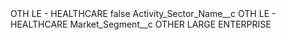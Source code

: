 <?xml version="1.0" encoding="UTF-8"?>
<CustomMetadata xmlns="http://soap.sforce.com/2006/04/metadata" xmlns:xsi="http://www.w3.org/2001/XMLSchema-instance" xmlns:xsd="http://www.w3.org/2001/XMLSchema">
    <label>OTH LE - HEALTHCARE</label>
    <protected>false</protected>
    <values>
        <field>Activity_Sector_Name__c</field>
        <value xsi:type="xsd:string">OTH LE - HEALTHCARE</value>
    </values>
    <values>
        <field>Market_Segment__c</field>
        <value xsi:type="xsd:string">OTHER LARGE ENTERPRISE</value>
    </values>
</CustomMetadata>
